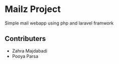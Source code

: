 # Mailz Project
Simple mail webapp using php and laravel framwork   
  
## Contributers

- Zahra Majdabadi
- Pooya Parsa
